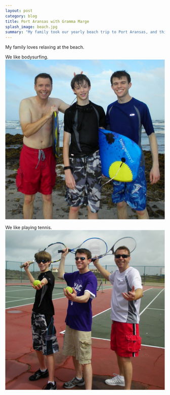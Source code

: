 ```yaml
---
layout: post
category: blog
title: Port Aransas with Gramma Marge
splash_image: beach.jpg
summary: "My family took our yearly beach trip to Port Aransas, and this time we brought along my Gramma Marge, newly moved from Richmond, Virginia."
---
```


My family loves relaxing at the beach.

We like bodysurfing. ![The three of us after bodysurfing](/images/surfers.jpg)

We like playing tennis. ![The three of us playing tennis](/images/tennis.jpg)


